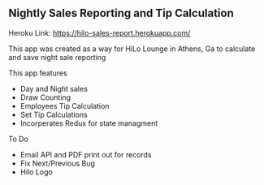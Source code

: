## Nightly Sales Reporting and Tip Calculation

Heroku Link: https://hilo-sales-report.herokuapp.com/

This app was created as a way for HiLo Lounge in Athens, Ga to calculate and save night sale reporting

This app features

- Day and Night sales
- Draw Counting
- Employees Tip Calculation
- Set Tip Calculations
- Incorperates Redux for state managment

To Do

- Email API and PDF print out for records
- Fix Next/Previous Bug
- Hilo Logo
